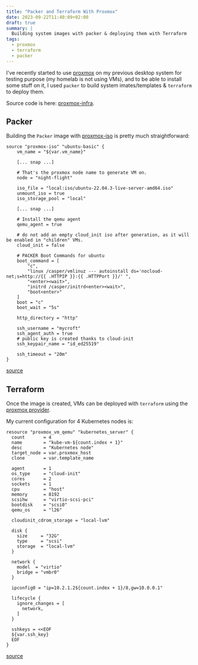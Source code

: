 ```yaml
---
title: "Packer and Terraform With Proxmox"
date: 2023-09-22T11:40:09+02:00
draft: true
summary: |
  Building system images with packer & deploying them with Terraform
tags:
  - proxmox
  - terraform
  - packer
---
```


I've recently started to use [proxmox](https://www.proxmox.com/en/) on my previous desktop system for testing purpose (my homelab is not using VMs), and to be able to install some stuff on it, I used `packer` to build system imates/templates & `terraform` to deploy them.

Source code is here: [proxmox-infra](https://github.com/mycroft/proxmox-infra).

## Packer

Building the `Packer` image with [proxmox-iso](https://developer.hashicorp.com/packer/integrations/hashicorp/proxmox/latest/components/builder/iso) is pretty much straightforward:


```hcl
source "proxmox-iso" "ubuntu-basic" {
    vm_name = "${var.vm_name}"

    [... snap ...]

    # That's the proxmox node name to generate VM on. 
	node = "night-flight"

    iso_file = "local:iso/ubuntu-22.04.3-live-server-amd64.iso"
    unmount_iso = true
    iso_storage_pool = "local"

    [... snap ...]

    # Install the qemu agent
    qemu_agent = true

    # do not add an empty cloud_init iso after generation, as it will be enabled in "children" VMs.
    cloud_init = false

    # PACKER Boot Commands for ubuntu
    boot_command = [
    	"c",
    	"linux /casper/vmlinuz --- autoinstall ds='nocloud-net;s=http://{{ .HTTPIP }}:{{ .HTTPPort }}/' ",
    	"<enter><wait>",
    	"initrd /casper/initrd<enter><wait>",
    	"boot<enter>"
    ]
    boot = "c"
    boot_wait = "5s"

    http_directory = "http" 

    ssh_username = "mycroft"
    ssh_agent_auth = true
    # public key is created thanks to cloud-init
    ssh_keypair_name = "id_ed25519"

    ssh_timeout = "20m"
}
```

[source](https://github.com/mycroft/proxmox-infra/blob/main/packer/ubuntu-basic/ubuntu-basic.pkr.hcl)


## Terraform

Once the image is created, VMs can be deployed with `terraform` using the [proxmox provider](https://registry.terraform.io/providers/Telmate/proxmox/latest/docs).

My current configuration for 4 Kubernetes nodes is:

```hcl
resource "proxmox_vm_qemu" "kubernetes_server" {
  count       = 4
  name        = "kube-vm-${count.index + 1}"
  desc        = "Kubernetes node"
  target_node = var.proxmox_host
  clone       = var.template_name

  agent       = 1
  os_type     = "cloud-init"
  cores       = 2
  sockets     = 1
  cpu         = "host"
  memory      = 8192
  scsihw      = "virtio-scsi-pci"
  bootdisk    = "scsi0"
  qemu_os     = "l26"

  cloudinit_cdrom_storage = "local-lvm"

  disk {
    size     = "32G"
    type     = "scsi"
    storage  = "local-lvm"
  }

  network {
    model  = "virtio"
    bridge = "vmbr0"
  }

  ipconfig0 = "ip=10.2.1.2${count.index + 1}/8,gw=10.0.0.1"

  lifecycle {
    ignore_changes = [
      network,
    ]
  }

  sshkeys = <<EOF
  ${var.ssh_key}
  EOF
}
```

[source](https://github.com/mycroft/proxmox-infra/blob/main/terraform/kube-servers.tf)

